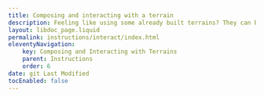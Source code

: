 ```yaml
---
title: Composing and interacting with a terrain
description: Feeling like using some already built terrains? They can be used as presets.
layout: libdoc_page.liquid
permalink: instructions/interact/index.html
eleventyNavigation:
    key: Composing and Interacting with Terrains
    parent: Instructions
    order: 6
date: git Last Modified
tocEnabled: false
---
```

